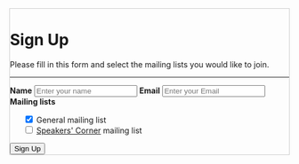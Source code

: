 <form id="mailingListForm" method="post" action="https://vsf-worker.virtualscienceforum.workers.dev/maillinglist" style="border:1px solid #ccc" onsubmit="submitMailingListSignupForm(event);">
  <div class="container">
    <h1>Sign Up</h1>
    <p>Please fill in this form and select the mailing lists you would like to join.</p>
    <div id="errordiv" class="alert" style="display:none">
      <span class="closebtn" onclick="this.parentElement.style.display='none';"">&times;</span>
      <strong id="errormsg"></strong>
    </div>
    <hr>
    <label for="name"><b>Name</b></label>
    <input type="text" placeholder="Enter your name" name="name" id="name" required>
    <label for="address"><b>Email</b></label>
    <input type="text" placeholder="Enter your Email" name="address" id="address" required>
    <div id="mailinglists">
      <label for="mailinglist"><b>Mailing lists</b></label>
      <ul id="mailinglist" style='list-style:none'>
        <li> <input type="checkbox" name="signup-checkbox" value="signup-general" checked> General mailing list </li>
        <li> <input type="checkbox" name="signup-checkbox" value="signup-speakerscorner"> <a href="#speakers-corner">Speakers' Corner</a> mailing list </li>
      </ul>
    </div>
    <div id="recaptcha" name="recaptcha" class="g-recaptcha" data-sitekey="6Lf37MoZAAAAAF19QdljioXkLIw23w94QWpy9c5E"></div>
    <div class="clearfix">
      <button type="submit" class="signupbtn">Sign Up</button>
    </div>
  </div>
</form>

<script src='https://www.google.com/recaptcha/api.js' async defer></script>
